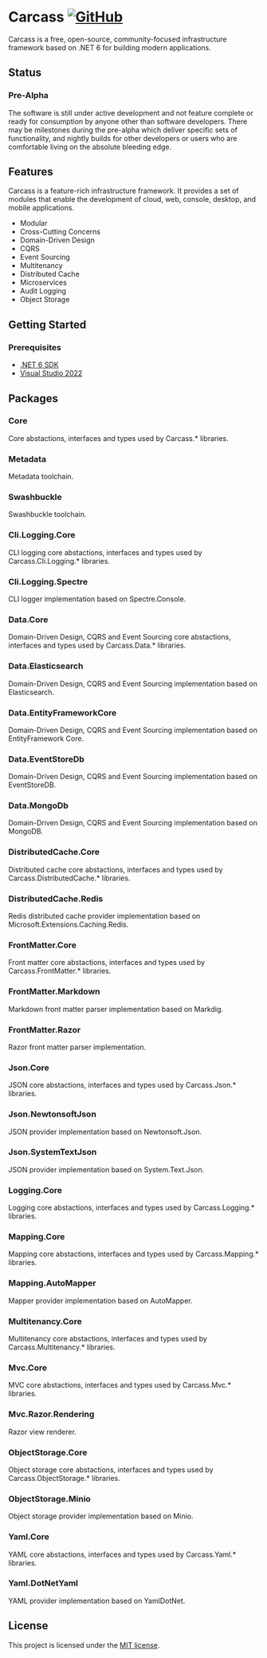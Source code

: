 # Carcass [![GitHub](https://img.shields.io/github/license/kokhans/carcass?style=flat-square)](LICENSE)

Carcass is a free, open-source, community-focused infrastructure framework based on .NET 6 for building modern applications.

## Status

### Pre-Alpha

The software is still under active development and not feature complete or ready for consumption by anyone other than software developers. There may be milestones during the pre-alpha which deliver specific sets of functionality, and nightly builds for other developers or users who are comfortable living on the absolute bleeding edge.

## Features

Carcass is a feature-rich infrastructure framework. It provides a set of modules that enable the development of cloud, web, console, desktop, and mobile applications.

- Modular
- Cross-Cutting Concerns
- Domain-Driven Design
- CQRS
- Event Sourcing
- Multitenancy
- Distributed Cache
- Microservices
- Audit Logging
- Object Storage

## Getting Started

### Prerequisites

- [.NET 6 SDK](https://dotnet.microsoft.com/en-us/download/dotnet/6.0)
- [Visual Studio 2022](https://visualstudio.microsoft.com/vs/)

## Packages

### Core

Core abstactions, interfaces and types used by Carcass.* libraries.

### Metadata

Metadata toolchain.

### Swashbuckle

Swashbuckle toolchain.

### Cli.Logging.Core

CLI logging core abstactions, interfaces and types used by Carcass.Cli.Logging.* libraries.

### Cli.Logging.Spectre

CLI logger implementation based on Spectre.Console.

### Data.Core

Domain-Driven Design, CQRS and Event Sourcing core abstactions, interfaces and types used by Carcass.Data.* libraries.

### Data.Elasticsearch

Domain-Driven Design, CQRS and Event Sourcing implementation based on Elasticsearch.

### Data.EntityFrameworkCore

Domain-Driven Design, CQRS and Event Sourcing implementation based on EntityFramework Core.

### Data.EventStoreDb

Domain-Driven Design, CQRS and Event Sourcing implementation based on EventStoreDB.

### Data.MongoDb

Domain-Driven Design, CQRS and Event Sourcing implementation based on MongoDB.

### DistributedCache.Core

Distributed cache core abstactions, interfaces and types used by Carcass.DistributedCache.* libraries.

### DistributedCache.Redis

Redis distributed cache provider implementation based on Microsoft.Extensions.Caching.Redis.

### FrontMatter.Core

Front matter core abstactions, interfaces and types used by Carcass.FrontMatter.* libraries.

### FrontMatter.Markdown

Markdown front matter parser implementation based on Markdig.

### FrontMatter.Razor

Razor front matter parser implementation.

### Json.Core

JSON core abstactions, interfaces and types used by Carcass.Json.* libraries.

### Json.NewtonsoftJson

JSON provider implementation based on Newtonsoft.Json.

### Json.SystemTextJson

JSON provider implementation based on System.Text.Json.

### Logging.Core

Logging core abstactions, interfaces and types used by Carcass.Logging.* libraries.

### Mapping.Core

Mapping core abstactions, interfaces and types used by Carcass.Mapping.* libraries.

### Mapping.AutoMapper

Mapper provider implementation based on AutoMapper.

### Multitenancy.Core

Multitenancy core abstactions, interfaces and types used by Carcass.Multitenancy.* libraries.

### Mvc.Core

MVC core abstactions, interfaces and types used by Carcass.Mvc.* libraries.

### Mvc.Razor.Rendering

Razor view renderer.

### ObjectStorage.Core

Object storage core abstactions, interfaces and types used by Carcass.ObjectStorage.* libraries.

### ObjectStorage.Minio

Object storage provider implementation based on Minio.

### Yaml.Core

YAML core abstactions, interfaces and types used by Carcass.Yaml.* libraries.

### Yaml.DotNetYaml

YAML provider implementation based on YamlDotNet.

## License

This project is licensed under the [MIT license](LICENSE).